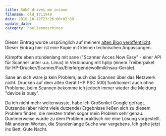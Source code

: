 ```yaml
---
title: SANE drives me insane
filename: old_1711940
date: 2010-10-12T23:26:00+02:00
update_date:
category: hoellenmaschinen
---
```

Dieser Eintrag wurde ursprünglich auf meinem [alten Blog veröffentlicht](https://stu.blogger.de/stories/1711940/). Dieser Eintrag hier ist eine Kopie mit kleinen technischen Anpassungen.

Kämpfte eben stundenlang mit sane ("Scanner Acces Now Easy" - einer API für Scanner unter u.a. Linux) in Verbindung mit hplip (einem Treiberpaket für HP-Drucker/Scanner/Fax/Eierlergendewollmilchsau-Geräte).

Sane an sich wäre ja kein Problem, auch das Scannen über das Netzwerk nicht. Drucken auf dem alten Gerät (HP PSC 500) funktioniert auch ohne Probleme, beim Scannen bekomme ich jedoch immer wieder die Meldung "device is busy".

Da ich nicht mehr weiterwusste, habe ich Großonkel Google gefragt. Dutzende (aber nicht viele dutzende) Ergebnisse ließen sich zu diesem Problem finden, die meisten trafen sogar mein Problem sehr genau. Dummerweise wurde zu dem Problem praktisch nie eine Lösung vorgestellt. Mit anderen Worten, die Stundenlange Suche war vergebens. Ich gehe jetzt ins Bett. Gute Nacht.
